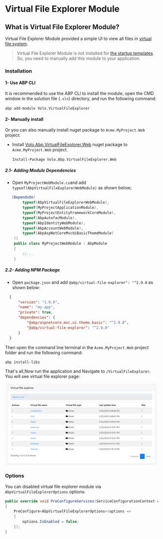 # Virtual File Explorer Module

## What is Virtual File Explorer Module?

Virtual File Explorer Module provided a simple UI to view all files in [virtual file system](../Virtual-File-System.md).

> Virtual File Explorer Module is not installed for [the startup templates](../Startup-Templates/Index.md). So, you need to manually add this module to your application.

### Installation

#### 1- Use ABP CLI

It is recommended to use the ABP CLI to install the module, open the CMD window in the solution file (`.sln`) directory, and run the following command:

`abp add-module Volo.VirtualFileExplorer`

#### 2- Manually install

Or you can also manually install nuget package to `Acme.MyProject.Web` project:

* Install [Volo.Abp.VirtualFileExplorer.Web](https://www.nuget.org/packages/Volo.Abp.VirtualFileExplorer.Web/) nuget package to `Acme.MyProject.Web` project.

  `Install-Package Volo.Abp.VirtualFileExplorer.Web`

##### 2.1- Adding Module Dependencies

  * Open `MyProjectWebModule.cs`and add `typeof(AbpVirtualFileExplorerWebModule)` as shown below;

  ```csharp
     [DependsOn(
          typeof(AbpVirtualFileExplorerWebModule),
          typeof(MyProjectApplicationModule),
          typeof(MyProjectEntityFrameworkCoreModule),
          typeof(AbpAutofacModule),
          typeof(AbpIdentityWebModule),
          typeof(AbpAccountWebModule),
          typeof(AbpAspNetCoreMvcUiBasicThemeModule)
      )]
      public class MyProjectWebModule : AbpModule
      {
          //...
      }
  ```

##### 2.2- Adding NPM Package

 * Open `package.json` and add `@abp/virtual-file-explorer": "^2.9.0` as shown below:

  ```json
    {
        "version": "1.0.0",
        "name": "my-app",
        "private": true,
        "dependencies": {
            "@abp/aspnetcore.mvc.ui.theme.basic": "^2.9.0",
            "@abp/virtual-file-explorer": "^2.9.0"
        }
    }
  ```

  Then open the command line terminal in the `Acme.MyProject.Web` project folder and run the following command:

````bash
abp install-libs
````

That's all,Now run the application and Navigate to `/VirtualFileExplorer`. You will see virtual file explorer page:

![Virtual-File-Explorer](../images/virtual-file-explorer.png)

### Options

You can disabled virtual file explorer module via `AbpVirtualFileExplorerOptions` options:

```csharp
public override void PreConfigureServices(ServiceConfigurationContext context)
{
    PreConfigure<AbpVirtualFileExplorerOptions>(options =>
    {
        options.IsEnabled = false;
    });
}
```